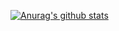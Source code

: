 [![Anurag's github stats](https://github-readme-stats.vercel.app/api?username=mohenghui "![Anurag's github stats")](https://github.com/anuraghazra/github-readme-stats)
